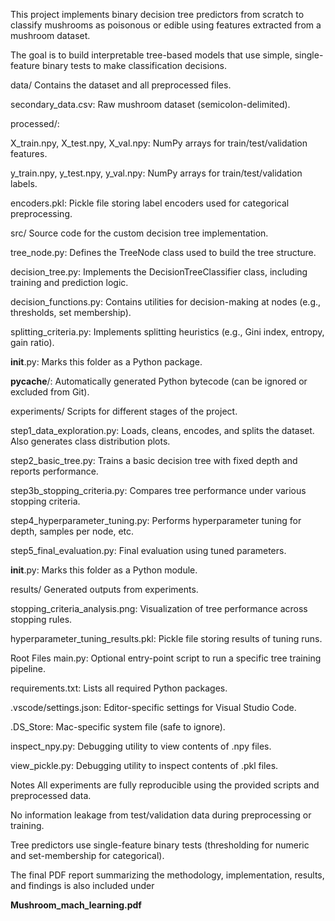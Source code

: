 This project implements binary decision tree predictors from scratch to classify mushrooms as poisonous or edible using features extracted from a mushroom dataset.

The goal is to build interpretable tree-based models that use simple, single-feature binary tests to make classification decisions.

data/
Contains the dataset and all preprocessed files.

secondary_data.csv: Raw mushroom dataset (semicolon-delimited).

processed/:

X_train.npy, X_test.npy, X_val.npy: NumPy arrays for train/test/validation features.

y_train.npy, y_test.npy, y_val.npy: NumPy arrays for train/test/validation labels.

encoders.pkl: Pickle file storing label encoders used for categorical preprocessing.

src/
Source code for the custom decision tree implementation.

tree_node.py: Defines the TreeNode class used to build the tree structure.

decision_tree.py: Implements the DecisionTreeClassifier class, including training and prediction logic.

decision_functions.py: Contains utilities for decision-making at nodes (e.g., thresholds, set membership).

splitting_criteria.py: Implements splitting heuristics (e.g., Gini index, entropy, gain ratio).

__init__.py: Marks this folder as a Python package.

__pycache__/: Automatically generated Python bytecode (can be ignored or excluded from Git).

experiments/
Scripts for different stages of the project.

step1_data_exploration.py: Loads, cleans, encodes, and splits the dataset. Also generates class distribution plots.

step2_basic_tree.py: Trains a basic decision tree with fixed depth and reports performance.

step3b_stopping_criteria.py: Compares tree performance under various stopping criteria.

step4_hyperparameter_tuning.py: Performs hyperparameter tuning for depth, samples per node, etc.

step5_final_evaluation.py: Final evaluation using tuned parameters.

__init__.py: Marks this folder as a Python module.

results/
Generated outputs from experiments.

stopping_criteria_analysis.png: Visualization of tree performance across stopping rules.

hyperparameter_tuning_results.pkl: Pickle file storing results of tuning runs.

Root Files
main.py: Optional entry-point script to run a specific tree training pipeline.

requirements.txt: Lists all required Python packages.

.vscode/settings.json: Editor-specific settings for Visual Studio Code.

.DS_Store: Mac-specific system file (safe to ignore).

inspect_npy.py: Debugging utility to view contents of .npy files.

view_pickle.py: Debugging utility to inspect contents of .pkl files.

Notes
All experiments are fully reproducible using the provided scripts and preprocessed data.

No information leakage from test/validation data during preprocessing or training.

Tree predictors use single-feature binary tests (thresholding for numeric and set-membership for categorical).

The final PDF report summarizing the methodology, implementation, results, and findings is also included under

**Mushroom_mach_learning.pdf**
